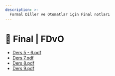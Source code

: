 ```yaml
---
description: >-
  Formal Diller ve Otomatlar için Final notları
---
```


# 📅 Final \| FDvO

<!--YPackage.YGitbookIntegration-tarafından-otomatik-oluşturulmuştur-->

- [Ders 5 - 6.pdf](Ders%205%20-%206.pdf)
- [Ders 7.pdf](Ders%207.pdf)
- [Ders 8.pdf](Ders%208.pdf)
- [Ders 9.pdf](Ders%209.pdf)

<!--YPackage.YGitbookIntegration-tarafından-otomatik-oluşturulmuştur-->
